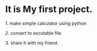 <h1>It is My first project.</h1>
<P>1. make simple calculator using python</P>
<p>2. convert to excutable file</p>
<p>3. share it with my friend.</p>


